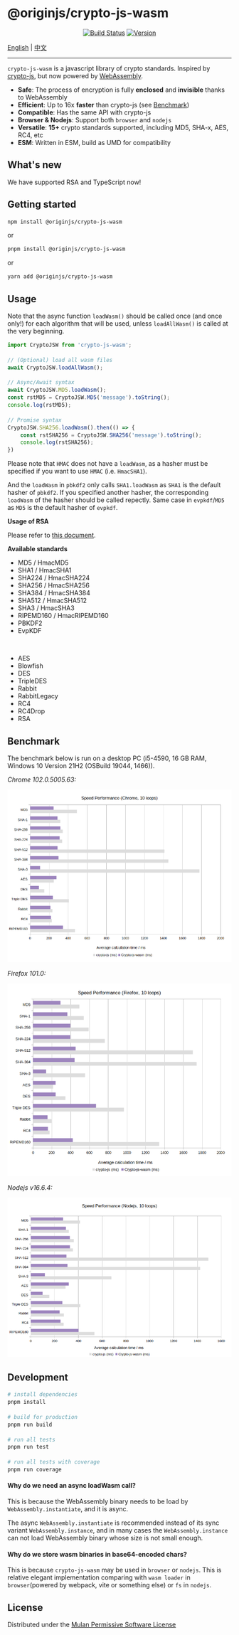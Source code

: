 # @originjs/crypto-js-wasm

<p align="center">
  <a href="https://github.com/originjs/crypto-js-wasm/actions/workflows/ci.yml"><img src="https://github.com/originjs/crypto-js-wasm/actions/workflows/ci.yml/badge.svg?branch=main" alt="Build Status"></a>
  <a href="https://www.npmjs.com/package/@originjs/crypto-js-wasm"><img src="https://badgen.net/npm/v/@originjs/crypto-js-wasm" alt="Version"></a>
 </p>

[English](README.md) | [中文](README-CN.md)

---

`crypto-js-wasm` is a javascript library of crypto standards. Inspired by [crypto-js](https://github.com/brix/crypto-js), but now powered by [WebAssembly](https://webassembly.org/).

- **Safe**: The process of encryption is fully **enclosed** and **invisible** thanks to WebAssembly
- **Efficient**: Up to 16x **faster** than crypto-js (see [Benchmark](https://originjs.org/WASM-benchmark/#/))
- **Compatible**: Has the same API with crypto-js
- **Browser & Nodejs**: Support both `browser` and `nodejs`
- **Versatile**: **15+** crypto standards supported, including MD5, SHA-x, AES, RC4, etc
- **ESM**: Written in ESM, build as UMD for compatibility



## What's new

We have supported RSA and TypeScript now!



## Getting started

```bash
npm install @originjs/crypto-js-wasm
```

or

```bash
pnpm install @originjs/crypto-js-wasm
```

or

```bash
yarn add @originjs/crypto-js-wasm
```



## Usage

Note that the async function `loadWasm()` should be called once (and once only!) for each algorithm that will be used, unless `loadAllWasm()` is called at the very beginning.

```javascript
import CryptoJSW from 'crypto-js-wasm';

// (Optional) load all wasm files
await CryptoJSW.loadAllWasm();

// Async/Await syntax
await CryptoJSW.MD5.loadWasm();
const rstMD5 = CryptoJSW.MD5('message').toString();
console.log(rstMD5);

// Promise syntax
CryptoJSW.SHA256.loadWasm().then(() => {
    const rstSHA256 = CryptoJSW.SHA256('message').toString();
    console.log(rstSHA256);
})
```

Please note that `HMAC` does not have a `loadWasm`, as a hasher must be specified if you want to use `HMAC` (i.e. `HmacSHA1`).

And the `loadWasm` in `pbkdf2` only calls `SHA1.loadWasm` as `SHA1` is the default hasher of `pbkdf2`. If you specified another hasher, the corresponding `loadWasm` of the hasher should be called repectly. Same case in `evpkdf`/`MD5` as `MD5` is the default hasher of `evpkdf`.



**Usage of RSA**

Please refer to [this document](./docs/rsa.md).



**Available standards**

- MD5 / HmacMD5
- SHA1 / HmacSHA1
- SHA224 / HmacSHA224
- SHA256 / HmacSHA256
- SHA384 / HmacSHA384
- SHA512 / HmacSHA512
- SHA3 / HmacSHA3
- RIPEMD160 / HmacRIPEMD160
- PBKDF2
- EvpKDF

<br>

- AES
- Blowfish
- DES
- TripleDES
- Rabbit
- RabbitLegacy
- RC4
- RC4Drop
- RSA



## Benchmark

The benchmark below is run on a desktop PC (i5-4590, 16 GB RAM, Windows 10 Version 21H2 (OSBuild 19044, 1466)).



*Chrome 102.0.5005.63:*

![benchmark_chrome](benchmark/benchmark_chrome.png)



*Firefox 101.0:*

![benchmark_firefox](benchmark/benchmark_firefox.png)



*Nodejs v16.6.4:*

![nodejs](benchmark/benchmark_nodejs.png)



## Development

```bash
# install dependencies
pnpm install

# build for production
pnpm run build

# run all tests
pnpm run test

# run all tests with coverage
pnpm run coverage
```



#### Why do we need an async loadWasm call?

This is because the WebAssembly binary needs to be load by `WebAssembly.instantiate`, and it is async. 

The async `WebAssembly.instantiate` is recommended instead of its sync variant `WebAssembly.instance`, and in many cases the `WebAssembly.instance` can not load WebAssembly binary whose size is not small enough.



#### Why do we store wasm binaries in base64-encoded chars?

This is because  `crypto-js-wasm` may be used in `browser` or `nodejs`. This is relative elegant implementation comparing with `wasm loader` in `browser`(powered by webpack, vite or something else) or `fs` in `nodejs`.



## License

Distributed under the [Mulan Permissive Software License](LICENSE)
